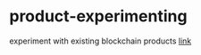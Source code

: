 # product-experimenting
experiment with existing blockchain products
[link](https://github.com/Zurich-Blockchain-RnD/product-experimenting/wiki)
